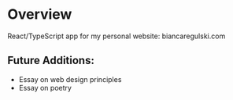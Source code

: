 # Overview

React/TypeScript app for my personal website: biancaregulski.com

## Future Additions:

- Essay on web design principles
- Essay on poetry
